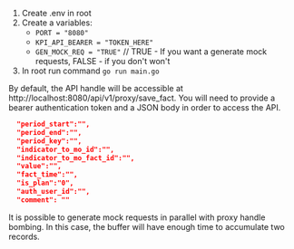 1) Create .env in root
2) Create a variables:
   * `PORT = "8080"`
   * `KPI_API_BEARER = "TOKEN_HERE"`
   * `GEN_MOCK_REQ = "TRUE"` // TRUE - If you want a generate mock requests, FALSE - if you don't won't 
3) In root run command `go run main.go`

By default, the API handle will be accessible at http://localhost:8080/api/v1/proxy/save_fact. You will need to provide a bearer authentication token and a JSON body in order to access the API.

```json
  "period_start":"",
  "period_end":"",
  "period_key":"",
  "indicator_to_mo_id":"",
  "indicator_to_mo_fact_id":"",
  "value":"",
  "fact_time":"",
  "is_plan":"0",
  "auth_user_id":"",
  "comment": ""
```

It is possible to generate mock requests in parallel with proxy handle bombing.
In this case, the buffer will have enough time to accumulate two records.